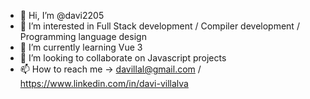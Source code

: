 - 👋 Hi, I’m @davi2205
- 👀 I’m interested in Full Stack development / Compiler development / Programming language design
- 🌱 I’m currently learning Vue 3
- 💞️ I’m looking to collaborate on Javascript projects
- 📫 How to reach me -> davillal@gmail.com / https://www.linkedin.com/in/davi-villalva

<!---
davi2205/davi2205 is a ✨ special ✨ repository because its `README.md` (this file) appears on your GitHub profile.
You can click the Preview link to take a look at your changes.
--->
